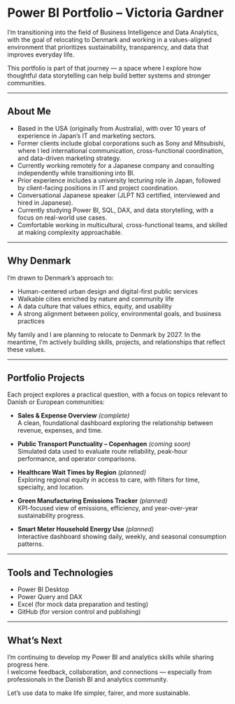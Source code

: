 # Power BI Portfolio – Victoria Gardner

I’m transitioning into the field of Business Intelligence and Data Analytics, with the goal of relocating to Denmark and working in a values-aligned environment that prioritizes sustainability, transparency, and data that improves everyday life.

This portfolio is part of that journey — a space where I explore how thoughtful data storytelling can help build better systems and stronger communities.

---

## About Me

- Based in the USA (originally from Australia), with over 10 years of experience in Japan’s IT and marketing sectors.  
- Former clients include global corporations such as Sony and Mitsubishi, where I led international communication, cross-functional coordination, and data-driven marketing strategy.  
- Currently working remotely for a Japanese company and consulting independently while transitioning into BI.  
- Prior experience includes a university lecturing role in Japan, followed by client-facing positions in IT and project coordination.  
- Conversational Japanese speaker (JLPT N3 certified, interviewed and hired in Japanese).  
- Currently studying Power BI, SQL, DAX, and data storytelling, with a focus on real-world use cases.  
- Comfortable working in multicultural, cross-functional teams, and skilled at making complexity approachable.

---

## Why Denmark

I’m drawn to Denmark’s approach to:

- Human-centered urban design and digital-first public services  
- Walkable cities enriched by nature and community life  
- A data culture that values ethics, equity, and usability  
- A strong alignment between policy, environmental goals, and business practices  

My family and I are planning to relocate to Denmark by 2027. In the meantime, I’m actively building skills, projects, and relationships that reflect these values.

---

## Portfolio Projects

Each project explores a practical question, with a focus on topics relevant to Danish or European communities:

- **Sales & Expense Overview** *(complete)*  
  A clean, foundational dashboard exploring the relationship between revenue, expenses, and time.  

- **Public Transport Punctuality – Copenhagen** *(coming soon)*  
  Simulated data used to evaluate route reliability, peak-hour performance, and operator comparisons.  

- **Healthcare Wait Times by Region** *(planned)*  
  Exploring regional equity in access to care, with filters for time, specialty, and location.  

- **Green Manufacturing Emissions Tracker** *(planned)*  
  KPI-focused view of emissions, efficiency, and year-over-year sustainability progress.  

- **Smart Meter Household Energy Use** *(planned)*  
  Interactive dashboard showing daily, weekly, and seasonal consumption patterns.

---

## Tools and Technologies

- Power BI Desktop  
- Power Query and DAX  
- Excel (for mock data preparation and testing)  
- GitHub (for version control and publishing)

---

## What’s Next

I’m continuing to develop my Power BI and analytics skills while sharing progress here.  
I welcome feedback, collaboration, and connections — especially from professionals in the Danish BI and analytics community.  

Let’s use data to make life simpler, fairer, and more sustainable.
